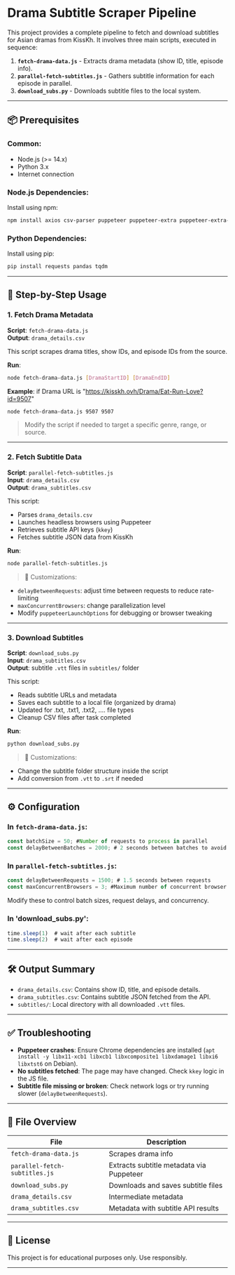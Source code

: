 # Drama Subtitle Scraper Pipeline

This project provides a complete pipeline to fetch and download subtitles for Asian dramas from KissKh. It involves three main scripts, executed in sequence:

1. **`fetch-drama-data.js`** - Extracts drama metadata (show ID, title, episode info).
2. **`parallel-fetch-subtitles.js`** - Gathers subtitle information for each episode in parallel.
3. **`download_subs.py`** - Downloads subtitle files to the local system.

---

## 📦 Prerequisites

### Common:
- Node.js (>= 14.x)
- Python 3.x
- Internet connection

### Node.js Dependencies:
Install using npm:

```bash
npm install axios csv-parser puppeteer puppeteer-extra puppeteer-extra-plugin-stealth
```

### Python Dependencies:
Install using pip:

```bash
pip install requests pandas tqdm
```

---

## 🔧 Step-by-Step Usage

### 1. Fetch Drama Metadata

**Script**: `fetch-drama-data.js`  
**Output**: `drama_details.csv`

This script scrapes drama titles, show IDs, and episode IDs from the source.

**Run**:
```bash
node fetch-drama-data.js [DramaStartID] [DramaEndID]
```
**Example**: if Drama URL is "https://kisskh.ovh/Drama/Eat-Run-Love?id=9507"
```bash
node fetch-drama-data.js 9507 9507
```
> Modify the script if needed to target a specific genre, range, or source.

---

### 2. Fetch Subtitle Data

**Script**: `parallel-fetch-subtitles.js`  
**Input**: `drama_details.csv`  
**Output**: `drama_subtitles.csv`

This script:
- Parses `drama_details.csv`
- Launches headless browsers using Puppeteer
- Retrieves subtitle API keys (`kkey`)
- Fetches subtitle JSON data from KissKh

**Run**:
```bash
node parallel-fetch-subtitles.js
```

> 🔧 Customizations:
- `delayBetweenRequests`: adjust time between requests to reduce rate-limiting
- `maxConcurrentBrowsers`: change parallelization level
- Modify `puppeteerLaunchOptions` for debugging or browser tweaking

---

### 3. Download Subtitles

**Script**: `download_subs.py`  
**Input**: `drama_subtitles.csv`  
**Output**: subtitle `.vtt` files in `subtitles/` folder

This script:
- Reads subtitle URLs and metadata
- Saves each subtitle to a local file (organized by drama)
- Updated for .txt, .txt1, .txt2, .... file types
- Cleanup CSV files after task completed

**Run**:
```bash
python download_subs.py
```

> 🔧 Customizations:
- Change the subtitle folder structure inside the script
- Add conversion from `.vtt` to `.srt` if needed

---

## ⚙️ Configuration

### In `fetch-drama-data.js`:
```js
const batchSize = 50; #Number of requests to process in parallel
const delayBetweenBatches = 2000; # 2 seconds between batches to avoid rate limiting
```

### In `parallel-fetch-subtitles.js`:
```js
const delayBetweenRequests = 1500; # 1.5 seconds between requests
const maxConcurrentBrowsers = 3; #Maximum number of concurrent browser instances
```

Modify these to control batch sizes, request delays, and concurrency.

### In 'download_subs.py':
```js
time.sleep(1)  # wait after each subtitle
time.sleep(2)  # wait after each episode
```

---

## 🛠️ Output Summary

- `drama_details.csv`: Contains show ID, title, and episode details.
- `drama_subtitles.csv`: Contains subtitle JSON fetched from the API.
- `subtitles/`: Local directory with all downloaded `.vtt` files.

---

## ✅ Troubleshooting

- **Puppeteer crashes**: Ensure Chrome dependencies are installed (`apt install -y libx11-xcb1 libxcb1 libxcomposite1 libxdamage1 libxi6 libxtst6` on Debian).
- **No subtitles fetched**: The page may have changed. Check `kkey` logic in the JS file.
- **Subtitle file missing or broken**: Check network logs or try running slower (`delayBetweenRequests`).

---

## 📂 File Overview

| File | Description |
|------|-------------|
| `fetch-drama-data.js` | Scrapes drama info |
| `parallel-fetch-subtitles.js` | Extracts subtitle metadata via Puppeteer |
| `download_subs.py` | Downloads and saves subtitle files |
| `drama_details.csv` | Intermediate metadata |
| `drama_subtitles.csv` | Metadata with subtitle API results |

---

## 📜 License

This project is for educational purposes only. Use responsibly.

---